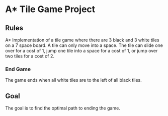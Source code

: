 # A* Tile Game Project


## Rules
A* Implementation of a tile game where there are 3 black and 3 white tiles on a 7 space board. A tile can only move into a space. The tile can slide one over for a cost of 1, jump one tile into a space for a cost of 1, or jump over two tiles for a cost of 2.

### End Game
The game ends when all white tiles are to the left of all black tiles.

## Goal
The goal is to find the optimal path to ending the game.
